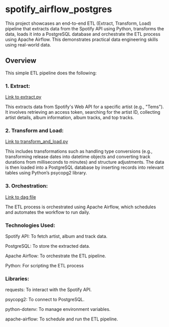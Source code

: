 # spotify_airflow_postgres
This project showcases an end-to-end ETL (Extract, Transform, Load) pipeline that extracts data from the Spotify API using Python, transforms the data, loads it into a PostgreSQL database and orchestrate the ETL process using Apache Airflow. This demonstrates practical data engineering skills using real-world data.

## Overview
This simple ETL pipeline does the following:
### 1. Extract: 
[Link to extract.py](https://github.com/Oreoluwa100/spotify-API_python_postgres/blob/main/extract.py)

This extracts data from Spotify's Web API for a specific artist (e.g., "Tems"). It involves retrieving an access token, searching for the artist ID, collecting artist details, album information, album tracks, and top tracks.

### 2. Transform and Load:
[Link to transform_and_load.py](https://github.com/Oreoluwa100/spotify-API_python_postgres/blob/main/transform_and_load.py)

This includes transformations such as handling type conversions (e.g., transforming release dates into datetime objects and converting track durations from milliseconds to minutes) and structure adjustments. The data is then loaded into a PostgreSQL database by inserting records into relevant tables using Python’s psycopg2 library.

### 3. Orchestration:
[Link to dag file](https://github.com/Oreoluwa100/spotify_airflow_postgres/blob/main/spotify_airflow_postgres_dag.py)

The ETL process is orchestrated using Apache Airflow, which schedules and automates the workflow to run daily. 

### Technologies Used:

Spotify API: To fetch artist, album and track data.

PostgreSQL: To store the extracted data.

Apache Airflow: To orchestrate the ETL pipeline.

Python: For scripting the ETL process

### Libraries:
requests: To interact with the Spotify API.

psycopg2: To connect to PostgreSQL.

python-dotenv: To manage environment variables.

apache-airflow: To schedule and run the ETL pipeline.

